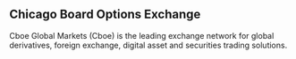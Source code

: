 ## Chicago Board Options Exchange

Cboe Global Markets (Cboe) is the leading exchange network for global derivatives, foreign exchange, digital asset and securities trading solutions.
